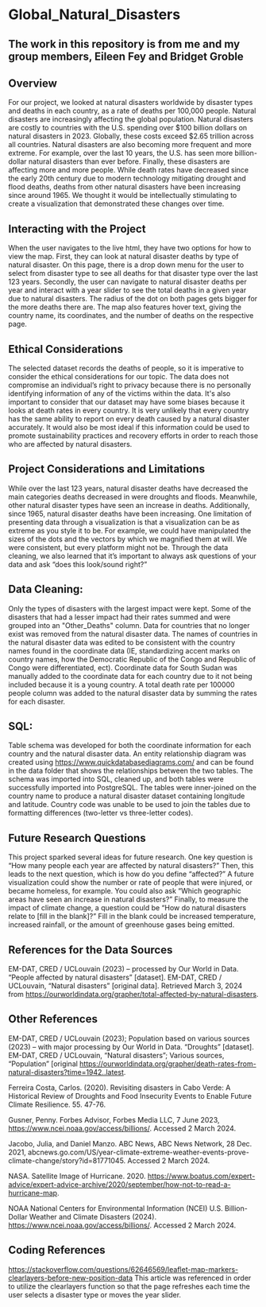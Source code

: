 # Global_Natural_Disasters
## The work in this repository is from me and my group members, Eileen Fey and Bridget Groble
## Overview
For our project, we looked at natural disasters worldwide by disaster types and deaths in each country, as a rate of deaths per 100,000 people. Natural disasters are increasingly affecting the global population. Natural disasters are costly to countries with the U.S. spending over $100 billion dollars on natural disasters in 2023. Globally, these costs exceed $2.65 trillion across all countries. Natural disasters are also becoming more frequent and more extreme. For example, over the last 10 years, the U.S. has seen more billion-dollar natural disasters than ever before.
Finally, these disasters are affecting more and more people. While death rates have decreased since the early 20th century due to modern technology mitigating drought and flood deaths, deaths from other natural disasters have been increasing since around 1965. We thought it would be intellectually stimulating to create a visualization that demonstrated these changes over time.
## Interacting with the Project
When the user navigates to the live html, they have two options for how to view the map. First, they can look at natural disaster deaths by type of natural disaster. On this page, there is a drop down menu for the user to select from disaster type to see all deaths for that disaster type over the last 123 years. Secondly, the user can navigate to natural disaster deaths per year and interact with a year slider to see the total deaths in a given year due to natural disasters. The radius of the dot on both pages gets bigger for the more deaths there are. The map also features hover text, giving the country name, its coordinates, and the number of deaths on the respective page.

## Ethical Considerations
The selected dataset records the deaths of people, so it is imperative to consider the ethical considerations for our topic. The data does not compromise an individual’s right to privacy because there is no personally identifying information of any of the victims within the data. It's also important to consider that our dataset may have some biases because it looks at death rates in every country. It is very unlikely that every country has the same ability to report on every death caused by a natural disaster accurately. It would also be most ideal if this information could be used to promote sustainability practices and recovery efforts in order to reach those who are affected by natural disasters. 

## Project Considerations and Limitations
While over the last 123 years, natural disaster deaths have decreased the main categories deaths decreased in were droughts and floods. Meanwhile, other natural disaster types have seen an increase in deaths. Additionally, since 1965, natural disaster deaths have been increasing. One limitation of presenting data through a visualization is that a visualization can be  as extreme as you style it to be. For example, we could have manipulated the sizes of the dots and the vectors by which we magnified them at will. We were consistent, but every platform might not be. Through the data cleaning, we also learned that it’s important to always ask questions of your data and ask “does this look/sound right?”

## Data Cleaning: 
Only the types of disasters with the largest impact were kept. Some of the disasters that had a lesser impact had their rates summed and were grouped into an "Other_Deaths" column. Data for countries that no longer exist was removed from the natural disaster data. The names of countries in the natural disaster data was edited to be consistent with the country names found in the coordinate data (IE, standardizing accent marks on country names, how the Democratic Republic of the Congo and Republic of Congo were differentiated, ect). Coordinate data for South Sudan was manually added to the coordinate data for each country due to it not being included because it is a young country. A total death rate per 100000 people column was added to the natural disaster data by summing the rates for each disaster. 

## SQL: 
Table schema was developed for both the coordinate information for each country and the natural disaster data. An entity relationship diagram was created using https://www.quickdatabasediagrams.com/  and can be found in the data folder that shows the relationships between the two tables. The schema was imported into SQL, cleaned up, and both tables were successfully imported into PostgreSQL. The tables were inner-joined on the country name to produce a natural disaster dataset containing longitude and latitude. Country code was unable to be used to join the tables due to formatting differences (two-letter vs three-letter codes). 

## Future Research Questions
This project sparked several ideas for future research. One key question is “How many people each year are affected by natural disasters?” Then, this leads to the next question, which is how do you define “affected?” A future visualization could show the number or rate of people that were injured, or became homeless, for example. You could also ask “Which geographic areas have seen an increase in natural disasters?” Finally, to measure the impact of climate change, a question could be “How do natural disasters relate to [fill in the blank]?” Fill in the blank could be increased temperature, increased rainfall, or the amount of greenhouse gases being emitted.

## References for the Data Sources
EM-DAT, CRED / UCLouvain (2023) – processed by Our World in Data. “People affected by natural disasters” [dataset]. EM-DAT, CRED / 
UCLouvain, “Natural disasters” [original data]. Retrieved March 3, 2024 from https://ourworldindata.org/grapher/total-affected-by-natural-disasters.

## Other References

EM-DAT, CRED / UCLouvain (2023); Population based on various sources (2023) – with major processing by Our World in Data. 
“Droughts” [dataset]. EM-DAT, CRED / UCLouvain, “Natural disasters”; Various sources, “Population” [original https://ourworldindata.org/grapher/death-rates-from-natural-disasters?time=1942..latest.

Ferreira Costa, Carlos. (2020). Revisiting disasters in Cabo Verde: A Historical Review of Droughts and Food Insecurity Events to Enable 
Future Climate Resilience. 55. 47-76. 

Gusner, Penny. Forbes Advisor, Forbes Media LLC, 7 June 2023, https://www.ncei.noaa.gov/access/billions/. Accessed 2 March 2024.

Jacobo, Julia, and Daniel Manzo. ABC News, ABC News Network, 28 Dec. 2021,
abcnews.go.com/US/year-climate-extreme-weather-events-prove-climate-change/story?id=81771045. Accessed 2 March 2024.

NASA. Satellite Image of Hurricane. 2020. 
https://www.boatus.com/expert-advice/expert-advice-archive/2020/september/how-not-to-read-a-hurricane-map. 

NOAA National Centers for Environmental Information (NCEI) U.S. Billion-Dollar Weather and Climate Disasters (2024). 
https://www.ncei.noaa.gov/access/billions/. Accessed 2 March 2024.

## Coding References

https://stackoverflow.com/questions/62646569/leaflet-map-markers-clearlayers-before-new-position-data
This article was referenced in order to utilize the clearlayers function so that the page refreshes each time the user selects a disaster type or moves the year slider.  

